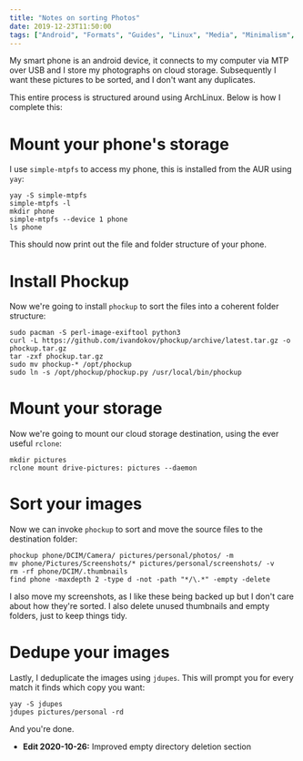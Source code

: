 ```yaml
---
title: "Notes on sorting Photos"
date: 2019-12-23T11:50:00
tags: ["Android", "Formats", "Guides", "Linux", "Media", "Minimalism", "Snippets", "Software"]
---
```


My smart phone is an android device, it connects to my computer via MTP over USB and I store my photographs on cloud storage. Subsequently I want these pictures to be sorted, and I don't want any duplicates.

This entire process is structured around using ArchLinux. Below is how I complete this:

# Mount your phone's storage
I use `simple-mtpfs` to access my phone, this is installed from the AUR using `yay`:
```
yay -S simple-mtpfs
simple-mtpfs -l
mkdir phone
simple-mtpfs --device 1 phone
ls phone
```
This should now print out the file and folder structure of your phone.

# Install Phockup
Now we're going to install `phockup` to sort the files into a coherent folder structure:
```
sudo pacman -S perl-image-exiftool python3
curl -L https://github.com/ivandokov/phockup/archive/latest.tar.gz -o phockup.tar.gz
tar -zxf phockup.tar.gz
sudo mv phockup-* /opt/phockup
sudo ln -s /opt/phockup/phockup.py /usr/local/bin/phockup
```

# Mount your storage
Now we're going to mount our cloud storage destination, using the ever useful `rclone`:
```
mkdir pictures
rclone mount drive-pictures: pictures --daemon
```

# Sort your images
Now we can invoke `phockup` to sort and move the source files to the destination folder:
```
phockup phone/DCIM/Camera/ pictures/personal/photos/ -m
mv phone/Pictures/Screenshots/* pictures/personal/screenshots/ -v
rm -rf phone/DCIM/.thumbnails
find phone -maxdepth 2 -type d -not -path "*/\.*" -empty -delete
```
I also move my screenshots, as I like these being backed up but I don't care about how they're sorted.
I also delete unused thumbnails and empty folders, just to keep things tidy.

# Dedupe your images
Lastly, I deduplicate the images using `jdupes`. This will prompt you for every match it finds which copy you want:
```
yay -S jdupes
jdupes pictures/personal -rd
```

And you're done.

* **Edit 2020-10-26:** Improved empty directory deletion section
